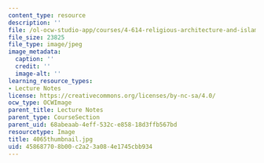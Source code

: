 ```yaml
---
content_type: resource
description: ''
file: /ol-ocw-studio-app/courses/4-614-religious-architecture-and-islamic-cultures-fall-2002/458687708b00c2a23a084e1745cbb934_4065thumbnail.jpg
file_size: 23825
file_type: image/jpeg
image_metadata:
  caption: ''
  credit: ''
  image-alt: ''
learning_resource_types:
- Lecture Notes
license: https://creativecommons.org/licenses/by-nc-sa/4.0/
ocw_type: OCWImage
parent_title: Lecture Notes
parent_type: CourseSection
parent_uid: 68abeaab-4eff-532c-e858-18d3ffb567bd
resourcetype: Image
title: 4065thumbnail.jpg
uid: 45868770-8b00-c2a2-3a08-4e1745cbb934
---
```

